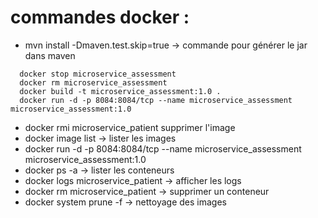 # commandes docker :
- mvn install -Dmaven.test.skip=true -> commande pour générer le jar dans maven
```
  docker stop microservice_assessment
  docker rm microservice_assessment
  docker build -t microservice_assessment:1.0 .
  docker run -d -p 8084:8084/tcp --name microservice_assessment microservice_assessment:1.0
```
- docker rmi microservice_patient supprimer l'image
- docker image list -> lister les images
- docker run -d -p 8084:8084/tcp --name microservice_assessment microservice_assessment:1.0
- docker ps -a -> lister les conteneurs
- docker logs microservice_patient -> afficher les logs
- docker rm microservice_patient -> supprimer un conteneur
- docker system prune -f -> nettoyage des images
